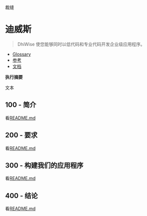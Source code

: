 裁缝

# 迪威斯

> DhiWise 使您能够同时以低代码和专业代码开发企业级应用程序。

-   [Glossary](./GLOSSARY.md)
-   [参考](./REFERENCES.md)
-   [文档](./DOCUMENTATION.md)

**执行摘要**

文本

## 100 - 简介

看[README.md](./100/README.md)

## 200 - 要求

看[README.md](./200/README.md)

## 300 - 构建我们的应用程序

看[README.md](./300/README.md)

## 400 - 结论

看[README.md](./400/README.md)
